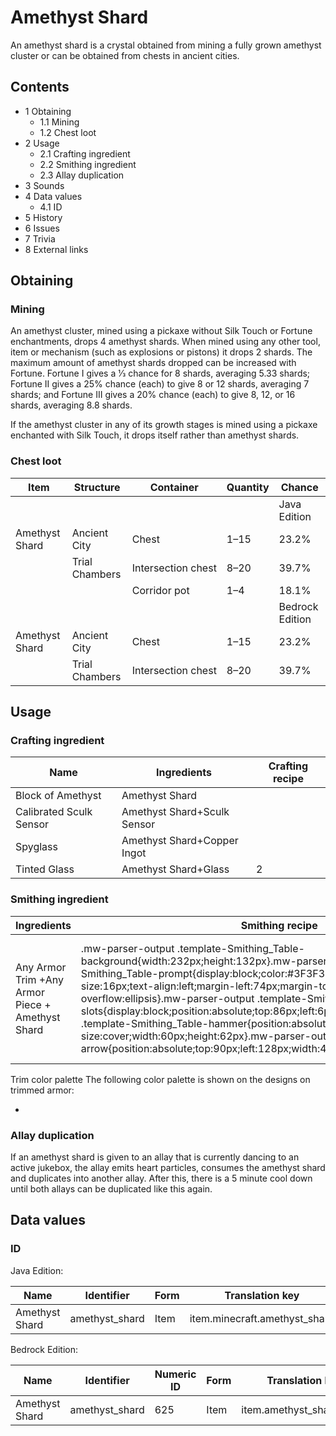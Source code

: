# Amethyst Shard
An amethyst shard is a crystal obtained from mining a fully grown amethyst cluster or can be obtained from chests in ancient cities.

## Contents
- 1 Obtaining
	- 1.1 Mining
	- 1.2 Chest loot
- 2 Usage
	- 2.1 Crafting ingredient
	- 2.2 Smithing ingredient
	- 2.3 Allay duplication
- 3 Sounds
- 4 Data values
	- 4.1 ID
- 5 History
- 6 Issues
- 7 Trivia
- 8 External links

## Obtaining
### Mining
An amethyst cluster, mined using a pickaxe without Silk Touch or Fortune enchantments, drops 4 amethyst shards. When mined using any other tool, item or mechanism (such as explosions or pistons) it drops 2 shards. The maximum amount of amethyst shards dropped can be increased with Fortune. Fortune I gives a 1⁄3 chance for 8 shards, averaging 5.33 shards; Fortune II gives a 25% chance (each) to give 8 or 12 shards, averaging 7 shards; and Fortune III gives a 20% chance (each) to give 8, 12, or 16 shards, averaging 8.8 shards.

If the amethyst cluster in any of its growth stages is mined using a pickaxe enchanted with Silk Touch, it drops itself rather than amethyst shards.

### Chest loot
| Item           | Structure      | Container          | Quantity | Chance          |
|----------------|----------------|--------------------|----------|-----------------|
|                |                |                    |          | Java Edition    |
| Amethyst Shard | Ancient City   | Chest              | 1–15     | 23.2%           |
|                | Trial Chambers | Intersection chest | 8–20     | 39.7%           |
|                |                | Corridor pot       | 1–4      | 18.1%           |
|                |                |                    |          | Bedrock Edition |
| Amethyst Shard | Ancient City   | Chest              | 1–15     | 23.2%           |
|                | Trial Chambers | Intersection chest | 8–20     | 39.7%           |

## Usage
### Crafting ingredient
| Name                    | Ingredients                 | Crafting recipe |
|-------------------------|-----------------------------|-----------------|
| Block of Amethyst       | Amethyst Shard              |                 |
| Calibrated Sculk Sensor | Amethyst Shard+Sculk Sensor |                 |
| Spyglass                | Amethyst Shard+Copper Ingot |                 |
| Tinted Glass            | Amethyst Shard+Glass        | 2               |

### Smithing ingredient
| Ingredients                                      | Smithing recipe                                                                                                                                                                                                                                                                                                                                                                                                                                                                                                                                                                                                                                           | Description                                                                               |
|--------------------------------------------------|-----------------------------------------------------------------------------------------------------------------------------------------------------------------------------------------------------------------------------------------------------------------------------------------------------------------------------------------------------------------------------------------------------------------------------------------------------------------------------------------------------------------------------------------------------------------------------------------------------------------------------------------------------------|-------------------------------------------------------------------------------------------|
| Any Armor Trim +Any Armor Piece + Amethyst Shard | .mw-parser-output .template-Smithing_Table-background{width:232px;height:132px}.mw-parser-output .template-Smithing_Table-prompt{display:block;color:#3F3F3F;font-family:Minecraft;font-size:16px;text-align:left;margin-left:74px;margin-top:24px;overflow:hidden;text-overflow:ellipsis}.mw-parser-output .template-Smithing_Table-slots{display:block;position:absolute;top:86px;left:6px}.mw-parser-output .template-Smithing_Table-hammer{position:absolute;top:6px;left:6px;background-size:cover;width:60px;height:62px}.mw-parser-output .template-Smithing_Table-arrow{position:absolute;top:90px;left:128px;width:44px;height:30px}Upgrade Gear | All armor types can be used in this recipe;a netherite chestplate is shown as an example. |

Trim color palette
The following color palette is shown on the designs on trimmed armor:

- 

### Allay duplication
If an amethyst shard is given to an allay that is currently dancing to an active jukebox, the allay emits heart particles, consumes the amethyst shard and duplicates into another allay. After this, there is a 5 minute cool down until both allays can be duplicated like this again.

## Data values
### ID
Java Edition:

| Name           | Identifier     | Form | Translation key               |
|----------------|----------------|------|-------------------------------|
| Amethyst Shard | amethyst_shard | Item | item.minecraft.amethyst_shard |

Bedrock Edition:

| Name           | Identifier     | Numeric ID | Form | Translation key          |
|----------------|----------------|------------|------|--------------------------|
| Amethyst Shard | amethyst_shard | 625        | Item | item.amethyst_shard.name |

